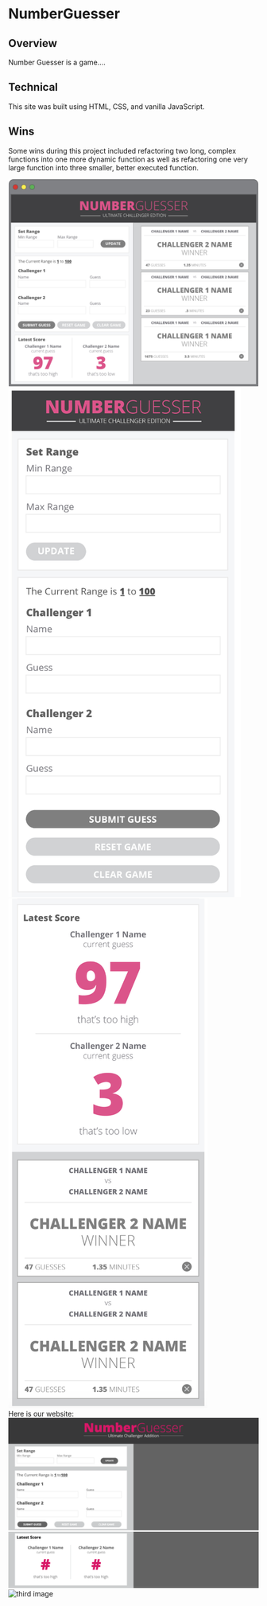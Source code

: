 # NumberGuesser
## Overview

Number Guesser is a game....

## Technical

This site was built using HTML, CSS, and vanilla JavaScript.

## Wins

Some wins during this project included refactoring two long, complex functions into one more dynamic function as well as refactoring one very large function into three smaller, better executed function.


![static comp](images/Static_Comp.png)
<br>
![mobile comp1](images/Mobile_Comp1.png)
![mobile comp2](images/Mobile_Comp2.png)
<br>
Here is our website:
![firs image](images/Ours-Top.png)
![second image](images/Ours-Bottom.png)
![third image](images/Ours-Card.ong)
